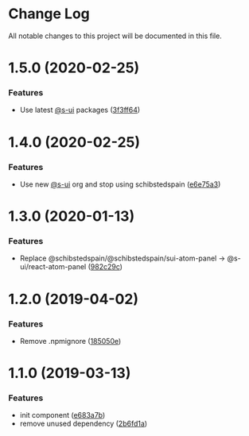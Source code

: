 # Change Log

All notable changes to this project will be documented in this file.

# 1.5.0 (2020-02-25)


### Features

* Use latest [@s-ui](https://github.com/s-ui) packages ([3f3ff64](https://github.com/SUI-Components/schibsted-spain-components/commit/3f3ff64cfdf5a744de125ceb81f1e2edd7c3d8f3))



# 1.4.0 (2020-02-25)


### Features

* Use new [@s-ui](https://github.com/s-ui) org and stop using schibstedspain ([e6e75a3](https://github.com/SUI-Components/schibsted-spain-components/commit/e6e75a38e1720bb7d28e6f0d2a35548de387be24))



# 1.3.0 (2020-01-13)


### Features

* Replace @schibstedspain/@schibstedspain/sui-atom-panel -> @s-ui/react-atom-panel ([982c29c](https://github.com/SUI-Components/schibsted-spain-components/commit/982c29c30f625a449a3f1db94bc51855328476db))



# 1.2.0 (2019-04-02)


### Features

* Remove .npmignore ([185050e](https://github.com/SUI-Components/schibsted-spain-components/commit/185050e64303e5268cf6f5ac06b29373be836ecc))



# 1.1.0 (2019-03-13)


### Features

* init component ([e683a7b](https://github.com/SUI-Components/schibsted-spain-components/commit/e683a7b655a182b42a479da36a4bd865798f55e8))
* remove unused dependency ([2b6fd1a](https://github.com/SUI-Components/schibsted-spain-components/commit/2b6fd1a483be112d4df4fd902cec10da99b72362))



